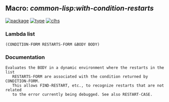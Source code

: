 ## Macro: ***common-lisp:with-condition-restarts***
[![package](https://img.shields.io/badge/Package-COMMON--LISP-5f9ea0.svg?style=social&colorA=999999)](../) [![type](https://img.shields.io/badge/Type-Macro-5f9ea0.svg?style=social&colorA=999999)](../#macro) [![clhs](https://img.shields.io/badge/CLHS-WITH--CONDITION--RESTARTS-5f9ea0.svg?style=social&colorA=999999)](http://www.lispworks.com/documentation/HyperSpec/Body/m_w_cnd_.htm) 
### Lambda list
```
(CONDITION-FORM RESTARTS-FORM &BODY BODY)
```
### Documentation
```
Evaluates the BODY in a dynamic environment where the restarts in the list
   RESTARTS-FORM are associated with the condition returned by CONDITION-FORM.
   This allows FIND-RESTART, etc., to recognize restarts that are not related
   to the error currently being debugged. See also RESTART-CASE.
```
